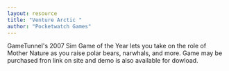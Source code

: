 ```yaml
---
layout: resource
title: "Venture Arctic "
author: "Pocketwatch Games"
---
```


GameTunnel's 2007 Sim Game of the Year lets you take on the role of Mother Nature as you raise polar bears, narwhals, and more.  Game may be purchased fron link on site and demo is also available for dowload.
